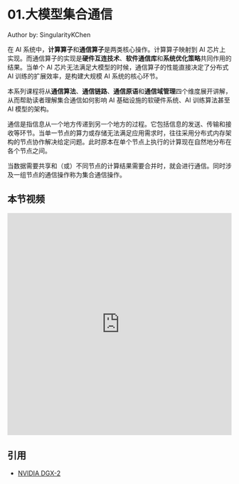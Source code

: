 <!--Copyright © ZOMI 适用于[License](https://github.com/Infrasys-AI/AIInfra)版权许可-->

# 01.大模型集合通信

Author by: SingularityKChen

在 AI 系统中，**计算算子**和**通信算子**是两类核心操作。计算算子映射到 AI 芯片上实现。而通信算子的实现是**硬件互连技术**、**软件通信库**和**系统优化策略**共同作用的结果。当单个 AI 芯片无法满足大模型的时候，通信算子的性能直接决定了分布式 AI 训练的扩展效率，是构建大规模 AI 系统的核心环节。

本系列课程将从**通信算法**、**通信链路**、**通信原语**和**通信域管理**四个维度展开讲解，从而帮助读者理解集合通信如何影响 AI 基础设施的软硬件系统、AI 训练算法甚至 AI 模型的架构。

通信是指信息从一个地方传递到另一个地方的过程。它包括信息的发送、传输和接收等环节。当单一节点的算力或存储无法满足应用需求时，往往采用分布式内存架构的节点协作解决给定问题。此时原本在单个节点上执行的计算现在自然地分布在各个节点之间。

当数据需要共享和（或）不同节点的计算结果需要合并时，就会进行通信。同时涉及一组节点的通信操作称为集合通信操作。

## 本节视频

<html>
<iframe src="https://player.bilibili.com/player.html?aid=1355442092&bvid=BV1jz421h7CA&cid=1568779156&page=1&as_wide=1&high_quality=1&danmaku=0&autoplay=0" width="100%" height="500" scrolling="no" border="0" frameborder="no" framespacing="0" allowfullscreen="true"> </iframe>
</html>

## 引用

- [NVIDIA DGX-2](https://www.nvidia.cn/data-center/dgx-2/)
